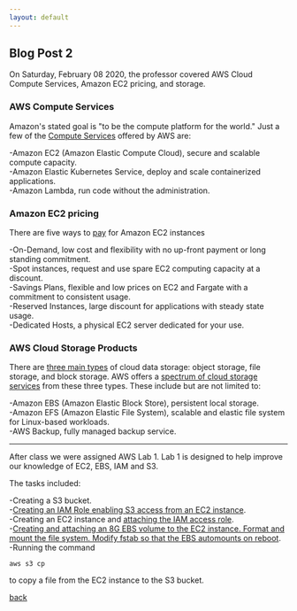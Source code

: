 ```yaml
---
layout: default
---
```


## Blog Post 2

On Saturday, February 08 2020, the professor covered AWS Cloud Compute Services, Amazon EC2 pricing, and storage.

### AWS Compute Services

Amazon's stated goal is "to be the compute platform for the world." Just a few of the [Compute Services](https://docs.aws.amazon.com/whitepapers/latest/aws-overview/compute-services.html) offered by AWS are:

-Amazon EC2 (Amazon Elastic Compute Cloud), secure and scalable compute capacity.
<br>
-Amazon Elastic Kubernetes Service, deploy and scale containerized applications.
<br>
-Amazon Lambda, run code without the administration. 

### Amazon EC2 pricing

There are five ways to [pay](https://aws.amazon.com/ec2/pricing/) for Amazon EC2 instances

-On-Demand, low cost and flexibility with no up-front payment or long standing commitment.
<br>
-Spot instances, request and use spare EC2 computing capacity at a discount. 
<br>
-Savings Plans, flexible and low prices on EC2 and Fargate with a commitment to consistent usage.
<br>
-Reserved Instances, large discount for applications with steady state usage. 
<br>
-Dedicated Hosts, a physical EC2 server dedicated for your use.

### AWS Cloud Storage Products

There are [three main types](https://aws.amazon.com/what-is-cloud-storage/#types) of cloud data storage: object storage, file storage, and block storage. AWS offers a [spectrum of cloud storage services](https://aws.amazon.com/products/storage/) from these three types. These include but are not limited to:

-Amazon EBS (Amazon Elastic Block Store), persistent local storage.
<br>
-Amazon EFS (Amazon Elastic File System), scalable and elastic file system for Linux-based workloads.
<br>
-AWS Backup, fully managed backup service.

---

After class we were assigned AWS Lab 1. Lab 1 is designed to help improve our knowledge of
EC2, EBS, IAM and S3.

The tasks included: 

-Creating a S3 bucket.
<br>
-[Creating an IAM Role enabling S3 access from an EC2 instance](https://cloud-gc.readthedocs.io/en/latest/chapter03_advanced-tutorial/iam-role.html#create-a-new-iam-role).
<br>
-Creating an EC2 instance and [attaching the IAM access role](https://cloud-gc.readthedocs.io/en/latest/chapter03_advanced-tutorial/iam-role.html#assign-that-role-to-ec2).
<br>
-[Creating and attaching an 8G EBS volume to the EC2 instance. Format and mount the file system. Modify fstab so that the EBS automounts on reboot](https://devopscube.com/mount-ebs-volume-ec2-instance/).
<br>
-Running the command

    aws s3 cp 
    
to copy a file from the EC2 instance to the S3 bucket.





[back](../blog.html)
